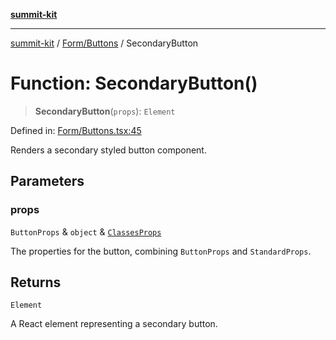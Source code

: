 [**summit-kit**](../../../README.md)

***

[summit-kit](../../../modules.md) / [Form/Buttons](../README.md) / SecondaryButton

# Function: SecondaryButton()

> **SecondaryButton**(`props`): `Element`

Defined in: [Form/Buttons.tsx:45](https://github.com/andrewgremlich/summit-kit/blob/879fe038da4060c7d5beebe217d6169be640991f/src/react/Form/Buttons.tsx#L45)

Renders a secondary styled button component.

## Parameters

### props

`ButtonProps` & `object` & [`ClassesProps`](../../../Types/general/type-aliases/ClassesProps.md)

The properties for the button, combining `ButtonProps` and `StandardProps`.

## Returns

`Element`

A React element representing a secondary button.
